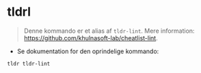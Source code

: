 # tldrl

> Denne kommando er et alias af `tldr-lint`.
> Mere information: <https://github.com/khulnasoft-lab/cheatlist-lint>.

- Se dokumentation for den oprindelige kommando:

`tldr tldr-lint`
